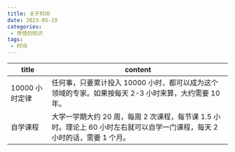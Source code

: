 ```yaml
---
title: 关于时间
date: 2023-05-19
categories:
 - 奇怪的知识
tags:
 - 时间 
---
```


|title|content|
|---|---|
|10000 小时定律|任何事，只要累计投入 10000 小时，都可以成为这个领域的专家。如果按每天 2-3 小时来算，大约需要 10 年。|
|自学课程|大学一学期大约 20 周，每周 2 次课程，每节课 1.5 小时。理论上 60 小时左右就可以自学一门课程，每天 2 小时的话，需要 1 个月。|

